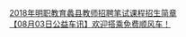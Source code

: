   
[2018年明职教育蠡县教师招聘笔试课程招生简章](http://www.dianyue.me/archives/179/1p2esne8rrcefmla/)  
[【08月03日公益车讯】欢迎搭乘免费顺风车！](http://www.dianyue.me/archives/438/scy0cmt53x10tc4d/)